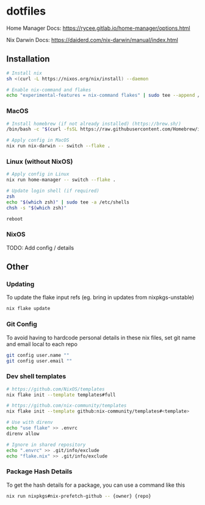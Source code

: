 # dotfiles

Home Manager Docs: <https://rycee.gitlab.io/home-manager/options.html>

Nix Darwin Docs: <https://daiderd.com/nix-darwin/manual/index.html>

## Installation

```sh
# Install nix
sh <(curl -L https://nixos.org/nix/install) --daemon

# Enable nix-command and flakes
echo "experimental-features = nix-command flakes" | sudo tee --append /etc/nix/nix.conf
```

### MacOS

```sh
# Install homebrew (if not already installed) (https://brew.sh/)
/bin/bash -c "$(curl -fsSL https://raw.githubusercontent.com/Homebrew/install/HEAD/install.sh)"

# Apply config in MacOS
nix run nix-darwin -- switch --flake .
```

### Linux (without NixOS)

```sh
# Apply config in Linux
nix run home-manager -- switch --flake .

# Update login shell (if required)
zsh
echo "$(which zsh)" | sudo tee -a /etc/shells
chsh -s "$(which zsh)"

reboot
```

### NixOS

TODO: Add config / details

## Other

### Updating

To update the flake input refs (eg. bring in updates from nixpkgs-unstable)

```sh
nix flake update
```

### Git Config

To avoid having to hardcode personal details in these nix files, set git name and email local to each repo

```sh
git config user.name ""
git config user.email ""
```

### Dev shell templates

```sh
# https://github.com/NixOS/templates
nix flake init --template templates#full

# https://github.com/nix-community/templates
nix flake init --template github:nix-community/templates#<template>

# Use with direnv
echo "use flake" >> .envrc
direnv allow

# Ignore in shared repository
echo ".envrc" >> .git/info/exclude
echo "flake.nix" >> .git/info/exclude
```

### Package Hash Details

To get the hash details for a package, you can use a command like this

```sh
nix run nixpkgs#nix-prefetch-github -- {owner} {repo}
```
